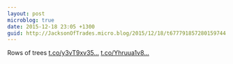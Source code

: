 ```yaml
---
layout: post
microblog: true
date: 2015-12-18 23:05 +1300
guid: http://JacksonOfTrades.micro.blog/2015/12/18/t677791857280159744.html
---
```

Rows of trees [t.co/y3vT9xv35...](https://t.co/y3vT9xv35g) [t.co/Yhruua1v8...](https://t.co/Yhruua1v8B)
